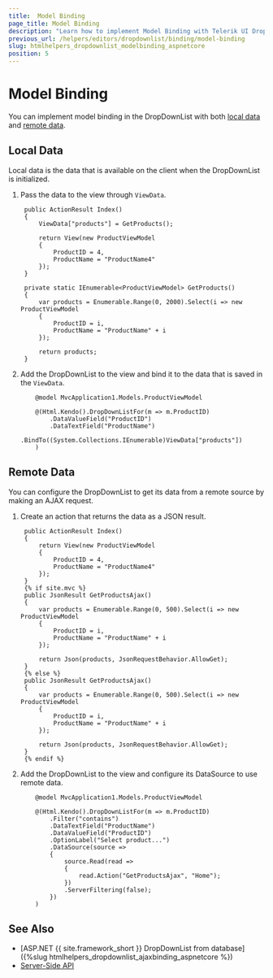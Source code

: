 ```yaml
---
title:  Model Binding
page_title: Model Binding
description: "Learn how to implement Model Binding with Telerik UI DropDownList component for {{ site.framework }}."
previous_url: /helpers/editors/dropdownlist/binding/model-binding
slug: htmlhelpers_dropdownlist_modelbinding_aspnetcore
position: 5
---
```


# Model Binding

You can implement model binding in the DropDownList with both [local data](#local-data) and [remote data](#remote-data).

## Local Data

Local data is the data that is available on the client when the DropDownList is initialized.

1. Pass the data to the view through `ViewData`.

        public ActionResult Index()
        {
            ViewData["products"] = GetProducts();

            return View(new ProductViewModel
            {
                ProductID = 4,
                ProductName = "ProductName4"
            });
        }

        private static IEnumerable<ProductViewModel> GetProducts()
        {
            var products = Enumerable.Range(0, 2000).Select(i => new ProductViewModel
            {
                ProductID = i,
                ProductName = "ProductName" + i
            });

            return products;
        }

1. Add the DropDownList to the view and bind it to the data that is saved in the `ViewData`.

    ```HtmlHelper
        @model MvcApplication1.Models.ProductViewModel

        @(Html.Kendo().DropDownListFor(m => m.ProductID)
            .DataValueField("ProductID")
            .DataTextField("ProductName")
            .BindTo((System.Collections.IEnumerable)ViewData["products"])
        )
    ```

## Remote Data

You can configure the DropDownList to get its data from a remote source by making an AJAX request.

1. Create an action that returns the data as a JSON result.

        public ActionResult Index()
        {
            return View(new ProductViewModel
            {
                ProductID = 4,
                ProductName = "ProductName4"
            });
        }
        {% if site.mvc %}
        public JsonResult GetProductsAjax()
        {
            var products = Enumerable.Range(0, 500).Select(i => new ProductViewModel
            {
                ProductID = i,
                ProductName = "ProductName" + i
            });

            return Json(products, JsonRequestBehavior.AllowGet);
        }
        {% else %}
        public JsonResult GetProductsAjax()
        {
            var products = Enumerable.Range(0, 500).Select(i => new ProductViewModel
            {
                ProductID = i,
                ProductName = "ProductName" + i
            });

            return Json(products, JsonRequestBehavior.AllowGet);
        }
        {% endif %}

1. Add the DropDownList to the view and configure its DataSource to use remote data.

    ```HtmlHelper
        @model MvcApplication1.Models.ProductViewModel

        @(Html.Kendo().DropDownListFor(m => m.ProductID)
            .Filter("contains")
            .DataTextField("ProductName")
            .DataValueField("ProductID")
            .OptionLabel("Select product...")
            .DataSource(source =>
            {
                source.Read(read =>
                {
                    read.Action("GetProductsAjax", "Home");
                })
                .ServerFiltering(false);
            })
        )
    ```
    
## See Also

* [ASP.NET {{ site.framework_short }} DropDownList from database]({%slug htmlhelpers_dropdownlist_ajaxbinding_aspnetcore %})
* [Server-Side API](/api/dropdownlist)
